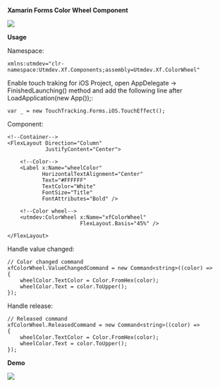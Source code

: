 

**Xamarin Forms Color Wheel Component**

<a href="https://www.nuget.org/packages/Utmdev.Xf.Switch/" target="_blank"><img src="https://img.shields.io/nuget/v/Utmdev.Xf.Switch?style=for-the-badge"/></a>

**Usage**

Namespace:

	xmlns:utmdev="clr-namespace:Utmdev.Xf.Components;assembly=Utmdev.Xf.ColorWheel"
	
Enable touch traking for iOS Project, open AppDelegate -> FinishedLaunching() method and add the following line after LoadApplication(new App());:

    var _ = new TouchTracking.Forms.iOS.TouchEffect();
               
Component:

    <!--Container-->
    <FlexLayout Direction="Column"
                JustifyContent="Center">

        <!--Color-->
        <Label x:Name="wheelColor"
               HorizontalTextAlignment="Center"
               Text="#FFFFFF"
               TextColor="White"
               FontSize="Title"
               FontAttributes="Bold" />

        <!--Color wheel-->
        <utmdev:ColorWheel x:Name="xfColorWheel"
                           FlexLayout.Basis="45%" />

    </FlexLayout>
                 
Handle value changed:  

    // Color changed command
    xfColorWheel.ValueChangedCommand = new Command<string>((color) =>
    {
        wheelColor.TextColor = Color.FromHex(color);
        wheelColor.Text = color.ToUpper();
    });

    

Handle release:   

    // Released command
    xfColorWheel.ReleasedCommand = new Command<string>((color) =>
    {
        wheelColor.TextColor = Color.FromHex(color);
        wheelColor.Text = color.ToUpper();
    });
             

**Demo**

<img src="https://github.com/utmdev/xf.color_wheel/blob/master/Component/Demo/color_wheel.gif">
